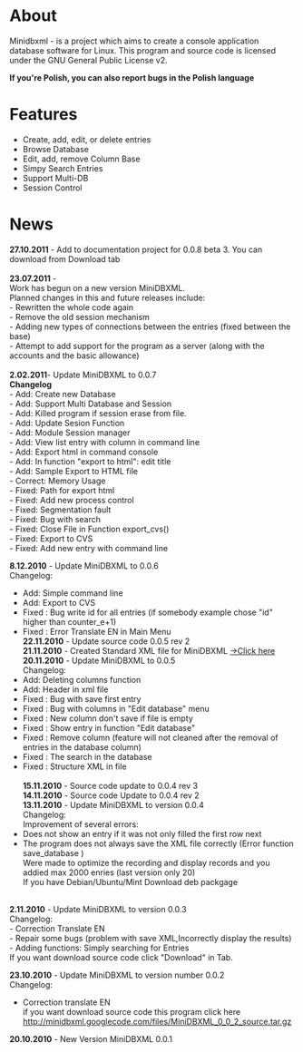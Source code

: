 # About #
Minidbxml - is a project which aims to create a console application database software for Linux. This program and source code is licensed under the GNU General Public License v2.<br>

<b>If you're Polish, you can also report bugs in the Polish language</b>
<h1>Features</h1>

- Create, add, edit, or delete entries <br>
- Browse Database <br>
- Edit, add, remove Column Base<br>
- Simpy Search Entries <br>
- Support Multi-DB<br>
- Session Control<br>

<h1>News</h1>
<b>27.10.2011</b> - Add to documentation project for 0.0.8 beta 3. You can download from Download tab<br><br>
<b>23.07.2011</b> -<br>
Work has begun on a new version MiniDBXML.<br>
Planned changes in this and future releases include:<br>
- Rewritten the whole code again<br>
- Remove the old session mechanism<br>
- Adding new types of connections between the entries (fixed between the base)<br>
- Attempt to add support for the program as a server (along with the accounts and the basic allowance)<br><br>
<b>2.02.2011</b>- Update MiniDBXML to 0.0.7 <br>
<b>Changelog</b><br>
- Add: Create new Database<br>
- Add: Support Multi Database and Session<br>
- Add: Killed program if session erase from file.<br>
- Add: Update Sesion Function<br>
- Add: Module Session manager<br>
- Add: View list entry with column in command line<br>
- Add: Export html in command console 	<br>
- Add: In function "export to html": edit title	<br>
- Add: Sample Export to HTML file<br>
- Correct: Memory Usage<br>
- Fixed: Path for export html <br>
- Fixed: Add new process control<br>
- Fixed: Segmentation fault<br>
- Fixed: Bug with search<br>
- Fixed: Close File in Function export_cvs()<br>
- Fixed: Export to CVS <br>
- Fixed: Add new entry with command line<br>

<b>8.12.2010</b> - Update MiniDBXML to 0.0.6 <br>
Changelog:<br>
- Add: Simple command line <br>
- Add: Export to CVS<br>
- Fixed : Bug write id for all entries (if somebody example chose "id" higher than counter_e+1)<br>
- Fixed : Error Translate EN in Main Menu<br>
<b>22.11.2010</b> - Update source code 0.0.5 rev 2<br>
<b>21.11.2010</b> - Created Standard XML file for MiniDBXML <a href='StandardXML.md'>-&gt;Click here</a><br>
<b>20.11.2010</b> - Update MiniDBXML to 0.0.5 <br>
Changelog:<br>
- Add: Deleting columns function<br>
- Add: Header in xml file<br>
- Fixed : Bug with save first entry<br>
- Fixed : Bug with columns in "Edit database" menu <br>
- Fixed : New column don't save if file is empty<br>
- Fixed : Show entry in function "Edit database" <br>
- Fixed : Remove column (feature will not cleaned after the removal of entries in the database column) <br>
- Fixed : The search in the database<br>
- Fixed : Structure XML in file<br><br>
<b>15.11.2010</b> - Source code update to 0.0.4 rev 3 <br>
<b>14.11.2010</b> - Source code Update to 0.0.4 rev 2<br>
<b>13.11.2010</b> - Update MiniDBXML to version 0.0.4 <br>
Changelog:<br>
Improvement of several errors: <br>
- Does not show an entry if it was not only filled the first row next <br>
- The program does not always save the XML file correctly (Error function save_database ) <br>
Were made to optimize the recording and display records and you addied max 2000 enries (last version only 20)<br>
If you have Debian/Ubuntu/Mint Download deb packgage<br>
<br>
<b>2.11.2010</b> - Update MiniDBXML to version 0.0.3<br>
Changelog:<br>
- Correction Translate EN<br>
- Repair some bugs (problem with save XML,Incorrectly display the results) <br>
- Adding functions: Simply searching for Entries<br>
If you want download source code click "Download" in Tab.<br>

<b>23.10.2010</b> - Update MiniDBXML to version number 0.0.2 <br>
Changelog:<br>
- Correction translate EN<br>
if you want download source code this program click here <a href='http://minidbxml.googlecode.com/files/MiniDBXML_0_0_2_source.tar.gz'>http://minidbxml.googlecode.com/files/MiniDBXML_0_0_2_source.tar.gz</a>

<b>20.10.2010</b> - New Version MiniDBXML 0.0.1